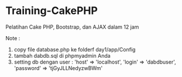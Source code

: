 Training-CakePHP
================

Pelatihan Cake PHP, Bootstrap, dan AJAX dalam 12 jam 


Note :
1. copy file database.php ke folderf day1/app/Config
2. tambah dabdb.sql di phpmyadmin Anda
3. setting db dengan user :
  'host' => 'localhost',
	'login' => 'dabdbuser',
	'password' => 'tjGyJLLNedyzwBWm'
